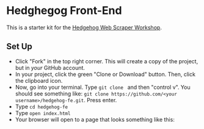 # Hedghegog Front-End 

This is a starter kit for the [Hedgehog Web Scraper Workshop](https://github.com/ameseee/web-scraper-workshop).

## Set Up 
- Click "Fork" in the top right corner. This will create a copy of the project, but in _your_ GitHub account.
- In your project, click the green "Clone or Download" button. Then, click the clipboard icon.
- Now, go into your terminal. Type `git clone `  and then "control v". You should see something like: `git clone https://github.com/<your username>/hedgehog-fe.git`. Press enter.
- Type `cd hedgehog-fe`
- Type `open index.html`
- Your browser will open to a page that looks something like this:
